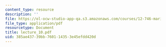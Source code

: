 ```yaml
---
content_type: resource
description: ''
file: https://ol-ocw-studio-app-qa.s3.amazonaws.com/courses/12-746-marine-organic-geochemistry-spring-2005/385ae43739bb760114353e45efdd420d_lecture_10.pdf
file_type: application/pdf
resourcetype: Document
title: lecture_10.pdf
uid: 385ae437-39bb-7601-1435-3e45efdd420d
---
```

